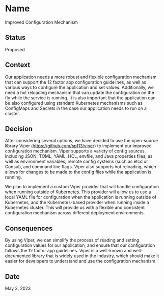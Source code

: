 # Name
Improved Configuration Mechanism

## Status
Proposed

## Context
Our application needs a more robust and flexible configuration mechanism that can support the 12 factor app configuration guidelines, as well as various ways to configure the application and set values. Additionally, we need a hot reloading mechanism that can update the configuration on the fly while the service is running. It is also important that the application can be also configured using standard Kubernetes mechanisms such as ConfigMaps and Secrets in the case our application needs to run on a cluster.

## Decision
After considering several options, we have decided to use the open-source library Viper (https://github.com/spf13/viper) to implement our improved configuration mechanism. Viper supports a variety of config sources, including JSON, TOML, YAML, HCL, envfile, and Java properties files, as well as environment variables, remote config systems (such as etcd or Consul), and command line flags. Viper also supports hot reloading, which allows for changes to be made to the config files while the application is running.

We plan to implement a custom Viper provider that will handle configuration when running outside of Kubernetes. This provider will allow us to use a local YAML file for configuration when the application is running outside of Kubernetes, and the Kubernetes-based provider when running inside a Kubernetes cluster. This will provide us with a flexible and consistent configuration mechanism across different deployment environments.

## Consequences
By using Viper, we can simplify the process of reading and setting configuration values for our application, and ensure that our configuration follows the 12 factor app guidelines. Viper is a well-known and well-documented library that is widely used in the industry, which should make it easier for developers to understand and use the configuration mechanism. 

## Date
May 3, 2023

